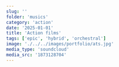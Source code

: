 ```yaml
---
slug: ''
folder: 'musics'
category: 'action'
date: '2025-01-01'
title: 'Action films'
tags: ['epic', 'hybrid', 'orchestral']
image: './../../images/portfolio/ats.jpg'
media_type: 'soundcloud'
media_src: '1873128704'
---
```

